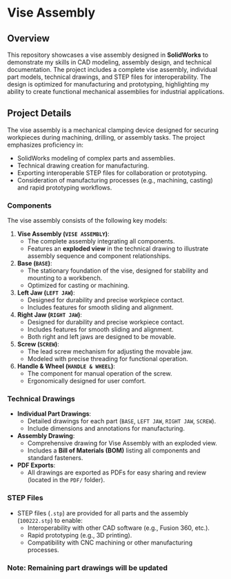 # Vise Assembly

## Overview

This repository showcases a vise assembly designed in **SolidWorks** to demonstrate my skills in CAD modeling, assembly design, and technical documentation. The project includes a complete vise assembly, individual part models, technical drawings, and STEP files for interoperability. The design is optimized for manufacturing and prototyping, highlighting my ability to create functional mechanical assemblies for industrial applications.

## Project Details

The vise assembly is a mechanical clamping device designed for securing workpieces during machining, drilling, or assembly tasks. The project emphasizes proficiency in:

- SolidWorks modeling of complex parts and assemblies.
- Technical drawing creation for manufacturing.
- Exporting interoperable STEP files for collaboration or prototyping.
- Consideration of manufacturing processes (e.g., machining, casting) and rapid prototyping workflows.

### Components

The vise assembly consists of the following key models:

1. **Vise Assembly (`VISE ASSEMBLY`)**:
   - The complete assembly integrating all components.
   - Features an **exploded view** in the technical drawing to illustrate assembly sequence and component relationships.
2. **Base (`BASE`)**:
   - The stationary foundation of the vise, designed for stability and mounting to a workbench.
   - Optimized for casting or machining.
3. **Left Jaw (`LEFT JAW`)**:
   - Designed for durability and precise workpiece contact.
   - Includes features for smooth sliding and alignment.
4. **Right Jaw (`RIGHT JAW`)**:
   - Designed for durability and precise workpiece contact.
   - Includes features for smooth sliding and alignment.
   - Both right and left jaws are designed to be movable.
5. **Screw (`SCREW`)**:
   - The lead screw mechanism for adjusting the movable jaw.
   - Modeled with precise threading for functional operation.
6. **Handle & Wheel (`HANDLE & WHEEL`)**:
   - The component for manual operation of the screw.
   - Ergonomically designed for user comfort.

### Technical Drawings

- **Individual Part Drawings**:
  - Detailed drawings for each part (`BASE`, `LEFT JAW`, `RIGHT JAW`, `SCREW`).
  - Include dimensions and annotations for manufacturing.
- **Assembly Drawing**:
  - Comprehensive drawing for Vise Assembly with an exploded view.
  - Includes a **Bill of Materials (BOM)** listing all components and standard fasteners.
- **PDF Exports**:
  - All drawings are exported as PDFs for easy sharing and review (located in the `PDF/` folder).

### STEP Files

- STEP files (`.stp`) are provided for all parts and the assembly (`100222.stp`) to enable:
  - Interoperability with other CAD software (e.g., Fusion 360, etc.).
  - Rapid prototyping (e.g., 3D printing).
  - Compatibility with CNC machining or other manufacturing processes.

### Note: Remaining part drawings will be updated
